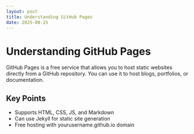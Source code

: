 ```yaml
---
layout: post
title: Understanding GitHub Pages
date: 2025-08-25
---
```


# Understanding GitHub Pages

GitHub Pages is a free service that allows you to host static websites directly from a GitHub repository. You can use it to host blogs, portfolios, or documentation.

## Key Points

- Supports HTML, CSS, JS, and Markdown
- Can use Jekyll for static site generation
- Free hosting with yourusername.github.io domain